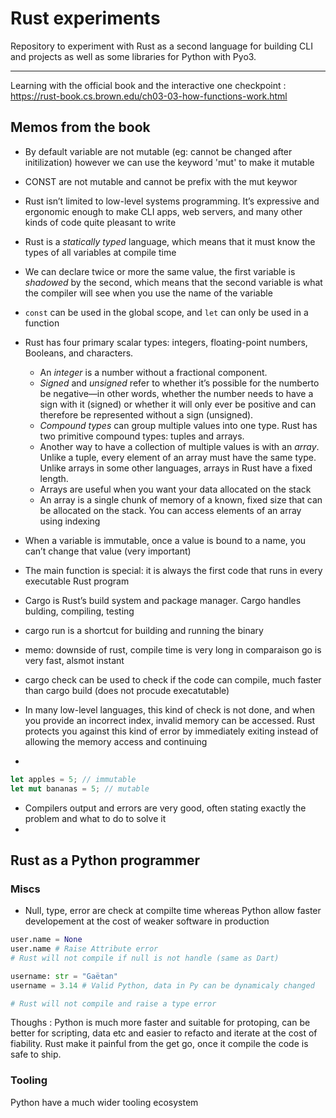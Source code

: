 # Rust experiments

Repository to experiment with Rust as a second language for building CLI and projects as well as some libraries for Python with Pyo3.

---
Learning with the official book and the interactive one
checkpoint : https://rust-book.cs.brown.edu/ch03-03-how-functions-work.html

## Memos from the book

- By default variable are not mutable (eg: cannot be changed after initilization) however we can use the keyword 'mut' to make it mutable
- CONST are not mutable and cannot be prefix with the mut keywor
- Rust isn’t limited to low-level systems programming. It’s expressive and ergonomic enough to make CLI apps, web servers, and many other kinds of code quite pleasant to write
- Rust is a _statically typed_ language, which means that it must know the types of all variables at compile time
- We can declare twice or more the same value, the first variable is _shadowed_ by the second, which means that the second variable is what the compiler will see when you use the name of the variable
- `const` can be used in the global scope, and `let` can only be used in a function
- Rust has four primary scalar types: integers, floating-point numbers, Booleans, and characters.
	- An _integer_ is a number without a fractional component.
	- _Signed_ and _unsigned_ refer to whether it’s possible for the numberto be negative—in other words, whether the number needs to have a sign with it (signed) or whether it will only ever be positive and can therefore be represented without a sign (unsigned).
	- _Compound types_ can group multiple values into one type. Rust has two primitive compound types: tuples and arrays.
	- Another way to have a collection of multiple values is with an _array_. Unlike a tuple, every element of an array must have the same type. Unlike arrays in some other languages, arrays in Rust have a fixed length.
	- Arrays are useful when you want your data allocated on the stack
	- An array is a single chunk of memory of a known, fixed size that can be allocated on the stack. You can access elements of an array using indexing


- When a variable is immutable, once a value is bound to a name, you can’t change that value (very important)
- The main function is special: it is always the first code that runs in every executable Rust program
- Cargo is Rust’s build system and package manager. Cargo handles bulding, compiling, testing
- cargo run is a shortcut for building and running the binary
- memo: downside of rust, compile time is very long in comparaison go is very fast, alsmot instant
- cargo check can be used to check if the code can compile, much faster than cargo build (does not procude execatutable)
- In many low-level languages, this kind of check is not done, and when you provide an incorrect index, invalid memory can be accessed. Rust protects you against this kind of error by immediately exiting instead of allowing the memory access and continuing
-
```rust
let apples = 5; // immutable
let mut bananas = 5; // mutable
```

- Compilers output and errors are very good, often stating exactly the problem and what to do to solve it
- 



## Rust as a Python programmer

### Miscs
- Null, type, error are check at compilte time whereas Python allow faster developement at the cost of weaker software in production
```py
user.name = None 
user.name # Raise Attribute error
# Rust will not compile if null is not handle (same as Dart)

username: str = "Gaëtan"
username = 3.14 # Valid Python, data in Py can be dynamicaly changed

# Rust will not compile and raise a type error
```

Thoughs : Python is much more faster and suitable for protoping, can be better for scripting, data etc and easier to refacto and iterate at the cost of fiability. Rust make it painful from the get go, once it compile the code is safe to ship.

### Tooling
Python have a much wider tooling ecosystem
